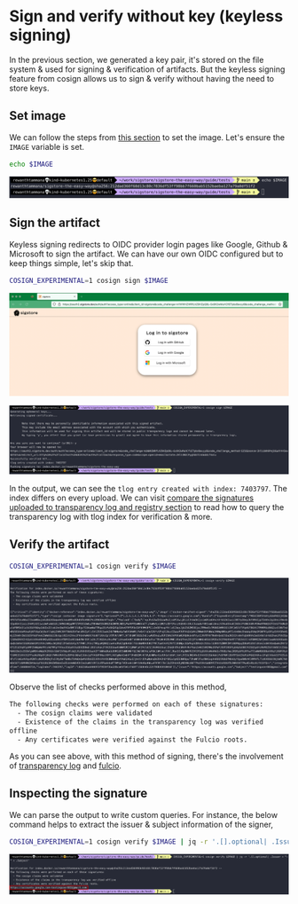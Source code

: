 # Sign and verify without key (keyless signing)

In the previous section, we generated a key pair, it's stored on the file system & used for signing & verification of artifacts. But the keyless signing feature from cosign allows us to sign & verify without having the need to store keys.

## Set image

We can follow the steps from [this section](./sign-and-verify-with-key.md#set-image) to set the image. Let's ensure the `IMAGE` variable is set.

```bash
echo $IMAGE
```

![set-image-variable](../images/set-image-variable.png)

## Sign the artifact

Keyless signing redirects to OIDC provider login pages like Google, Github & Microsoft to sign the artifact. We can have our own OIDC configured but to keep things simple, let's skip that.

```bash
COSIGN_EXPERIMENTAL=1 cosign sign $IMAGE
```

![cosign-keyless-signing-oidc-login](../images/cosign-keyless-signing-oidc-login.png)

![cosign-keyless-signing-cli-sign](../images/cosign-keyless-signing-cli-sign.png)

In the output, we can see the `tlog entry created with index: 7403797`. The index differs on every upload. We can visit [compare the signatures uploaded to transparency log and registry section](../rekor/compare-the-signatures-uploaded-to-transparency-log-and-registry.md) to read how to query the transparency log with tlog index for verification & more.

## Verify the artifact

```bash
COSIGN_EXPERIMENTAL=1 cosign verify $IMAGE
```

![cosign-keyless-signing-cli-verify](../images/cosign-keyless-signing-cli-verify.png)

Observe the list of checks performed above in this method,

```
The following checks were performed on each of these signatures:
  - The cosign claims were validated
  - Existence of the claims in the transparency log was verified offline
  - Any certificates were verified against the Fulcio roots.
```

As you can see above, with this method of signing, there's the involvement of [transparency log](../rekor/index.md) and [fulcio](../fulcio/index.md). 

## Inspecting the signature

We can parse the output to write custom queries. For instance, the below command helps to extract the issuer & subject information of the signer,

```bash
COSIGN_EXPERIMENTAL=1 cosign verify $IMAGE | jq -r '.[].optional| .Issuer + "-" + .Subject'
```

![cosign-keyless-signing-cli-verify-issuer-and-subject](../images/cosign-keyless-signing-cli-verify-issuer-and-subject.png)
